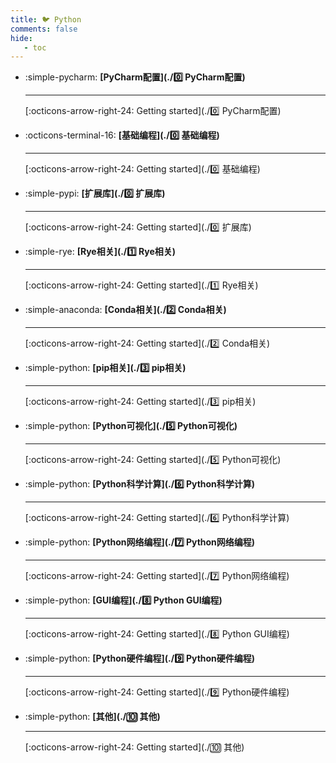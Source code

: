 ```yaml
---
title: 🐦 Python
comments: false
hide:
   - toc
---
```


<div class="grid cards index-info" markdown>

-   :simple-pycharm: __[PyCharm配置](./0️⃣ PyCharm配置)__

	---

	

	

	[:octicons-arrow-right-24: Getting started](./0️⃣ PyCharm配置)

-   :octicons-terminal-16: __[基础编程](./0️⃣ 基础编程)__

	---

	

	

	[:octicons-arrow-right-24: Getting started](./0️⃣ 基础编程)

-   :simple-pypi: __[扩展库](./0️⃣ 扩展库)__

	---

	

	

	[:octicons-arrow-right-24: Getting started](./0️⃣ 扩展库)

-   :simple-rye: __[Rye相关](./1️⃣ Rye相关)__

	---

	

	

	[:octicons-arrow-right-24: Getting started](./1️⃣ Rye相关)

-   :simple-anaconda: __[Conda相关](./2️⃣ Conda相关)__

	---

	

	

	[:octicons-arrow-right-24: Getting started](./2️⃣ Conda相关)

-   :simple-python: __[pip相关](./3️⃣ pip相关)__

	---

	

	

	[:octicons-arrow-right-24: Getting started](./3️⃣ pip相关)

-   :simple-python: __[Python可视化](./5️⃣ Python可视化)__

	---

	

	

	[:octicons-arrow-right-24: Getting started](./5️⃣ Python可视化)

-   :simple-python: __[Python科学计算](./6️⃣ Python科学计算)__

	---

	

	

	[:octicons-arrow-right-24: Getting started](./6️⃣ Python科学计算)

-   :simple-python: __[Python网络编程](./7️⃣ Python网络编程)__

	---

	

	

	[:octicons-arrow-right-24: Getting started](./7️⃣ Python网络编程)

-   :simple-python: __[GUI编程](./8️⃣ Python GUI编程)__

	---

	

	

	[:octicons-arrow-right-24: Getting started](./8️⃣ Python GUI编程)

-   :simple-python: __[Python硬件编程](./9️⃣ Python硬件编程)__

	---

	

	

	[:octicons-arrow-right-24: Getting started](./9️⃣ Python硬件编程)

-   :simple-python: __[其他](./🔟 其他)__

	---

	

	

	[:octicons-arrow-right-24: Getting started](./🔟 其他)

</div>